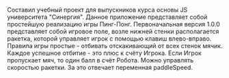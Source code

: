Составил учебный проект для выпускников курса основы JS университета "Синергия".
Данное приложение представляет собой простейшую реализацию игры Пинг-Понг. Первоначальная версия 1.0.0 
представляет собой игровое поле, возле нижней стенки располагается ракетка, которой управляет игрок с помощью
клавиш влево-вправо. Правила игры простые - отбивать отскакивающий от всех стенок мячик. Каждое успешное 
отбитие - это плюс к счёту Игрока. Если Игрок пропускает мяч, то один балл в счёт Робота. 
Можно управлять скоростью ракетки. За это отвечает переменная paddleSpeed.
